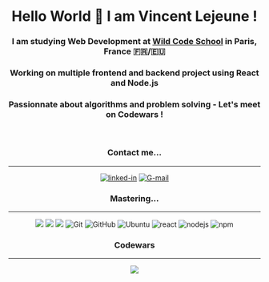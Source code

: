<h1 align="center">Hello World 👋 I am Vincent Lejeune !</h1>
<h3 align="center">I am studying Web Development at <a href="https://www.wildcodeschool.com/fr-FR">Wild Code School</a> in Paris, France 🇫🇷/🇪🇺</h3>
<h3 align="center">Working on multiple frontend and backend project using React and Node.js</h3>
<h3 align="center">Passionnate about algorithms and problem solving - Let's meet on Codewars !</h3>
<br>


<h3 align="center">Contact me...</h3>

---

<div align="center">
<a href="https://www.linkedin.com/in/vincent-lejeune-285834221/" target="_blank"><img alt="linked-in" src="https://img.shields.io/badge/linkedin-%230077B5.svg?&style=for-the-badge&logo=linkedin&logoColor=white" /></a>
<a href="mailto:vincentcmlejeune@gmail.com" target="_blank"><img alt="G-mail" src="https://img.shields.io/badge/-Gmail-c14438?style=for-the-badge&logo=Gmail&logoColor=white" /></a>
</div>


<h3 align="center">Mastering...</h3>

---

<div align="center">
<img src="https://img.shields.io/badge/javascript%20-%23323330.svg?&style=for-the-badge&logo=javascript&logoColor=%23F7DF1E"/>
<img src="https://img.shields.io/badge/html5%20-%23E34F26.svg?&style=for-the-badge&logo=html5&logoColor=white"/>
<img src="https://img.shields.io/badge/css3%20-%231572B6.svg?&style=for-the-badge&logo=css3&logoColor=white"/>
<img alt="Git" src="https://img.shields.io/badge/git-%23F05033.svg?style=for-the-badge&logo=git&logoColor=white"/>
<img alt="GitHub" src="https://img.shields.io/badge/github-%23121011.svg?style=for-the-badge&logo=github&logoColor=white"/>
<img alt="Ubuntu" src="https://img.shields.io/badge/Ubuntu-E95420?style=for-the-badge&logo=ubuntu&logoColor=white" />
<img alt="react" src="https://img.shields.io/badge/react%20-%2320232a.svg?&style=for-the-badge&logo=react&logoColor=%2361DAFB" />
<img alt="nodejs" src="https://img.shields.io/badge/node.js%20-%2343853D.svg?&style=for-the-badge&logo=node.js&logoColor=white" />
<img alt="npm" src="https://img.shields.io/badge/NPM-%23000000.svg?style=for-the-badge&logo=npm&logoColor=white"/> 
</div>

<h3 align="center">Codewars</h3>

---

<div align="center"><a href="https://www.codewars.com/users/VincentCMLejeune" target="_blank"><img src="https://www.codewars.com/users/VincentCMLejeune/badges/large"></a></div>
